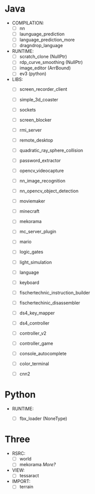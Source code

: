 # Java

- COMPILATION:
  - [ ] nn
  - [ ] launguage_prediction
  - [ ] language_prediction_more
  - [ ] dragndrop_language

- RUNTIME:
  - [ ] scratch_clone (NullPtr)
  - [ ] rdp_curve_smoothing (NullPtr)
  - [ ] image_editor (ArrBound)
  - [ ] ev3 (python)

- LIBS:
  - [ ] screen_recorder_client
  - [ ] simple_3d_coaster
  - [ ] sockets
  - [ ] screen_blocker
  - [ ] rmi_server
  - [ ] remote_desktop
  - [ ] quadratic_ray_sphere_collision
  - [ ] password_extractor
  - [ ] opencv_videocapture
  - [ ] nn_image_recognition
  - [ ] nn_opencv_object_detection
  - [ ] moviemaker
  - [ ] minecraft
  - [ ] mekorama
  - [ ] mc_server_plugin
  - [ ] mario
  - [ ] logic_gates
  - [ ] light_simulation
  - [ ] language
  - [ ] keyboard
  - [ ] fischertechnic_instruction_builder
  - [ ] fischertechinic_disassembler
  - [ ] ds4_key_mapper
  - [ ] ds4_controller
  - [ ] controller_v2
  - [ ] controller_game
  - [ ] console_autocomplete
  - [ ] color_terminal
  - [ ] cnn2


# Python

- RUNTIME:
  - [ ] fbx_loader (NoneType)


# Three

- RSRC:
  - [ ] world
  - [ ] mekorama
  *More?*

- VIEW:
  - [ ] tessaract

- IMPORT:
  - [ ] terrain
